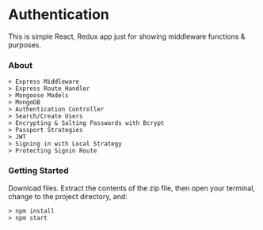 # Authentication

This is simple React, Redux app just for showing middleware functions & purposes.

### About

```
> Express Middleware
> Express Route Handler
> Mongoose Models
> MongoDB
> Authentication Controller
> Search/Create Users
> Encrypting & Salting Passwords with Bcrypt
> Passport Strategies
> JWT
> Signing in with Local Strategy
> Protecting Signin Route
```

### Getting Started
Download files.  Extract the contents of the zip file, then open your terminal, change to the project directory, and:

```
> npm install
> npm start
```
